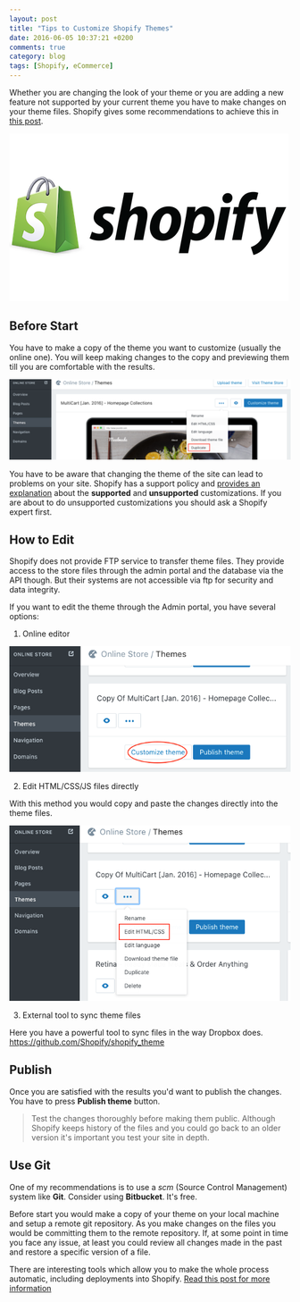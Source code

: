 ```yaml
---
layout: post
title: "Tips to Customize Shopify Themes"
date: 2016-06-05 10:37:21 +0200
comments: true
category: blog
tags: [Shopify, eCommerce]
---
```


Whether you are changing the look of your theme or you are adding a new feature not supported by your current theme you have to make changes on your theme files. Shopify gives some recommendations to achieve this in [this post](https://help.shopify.com/themes/customization).
<!-- more -->

<p class="text-center">
 <img class="img-responsive" src="/img/blog/shopify.png"/>
</p>

## Before Start

You have to make a copy of the theme you want to customize (usually the online one). You will keep making changes to the copy and previewing them till you are comfortable with the results.

<p class="text-center">
 <img class="img-responsive" src="/img/blog/shopify_duplicate.png"/>
</p>

You have to be aware that changing the theme of the site can lead to problems on your site. Shopify has a support policy and [provides an explanation](https://help.shopify.com/themes/customization#getting-help) about the **supported** and **unsupported** customizations. If you are about to do unsupported customizations you should ask a Shopify expert first. 

## How to Edit

Shopify does not provide FTP service to transfer theme files. They provide access to the store files through the admin portal and the database via the API though. But their systems are not accessible via ftp for security and data integrity.

If you want to edit the theme through the Admin portal, you have several options:

1. Online editor

<p class="text-center">
 <img class="img-responsive" src="/img/blog/shopify_customize_theme.png"/>
</p>

2. Edit HTML/CSS/JS files directly

 With this method you would copy and paste the changes directly into the theme files.

<p class="text-center">
 <img class="img-responsive" src="/img/blog/shopify_edit_html_css.png"/>
</p>

3. External tool to sync theme files
 
 Here you have a powerful tool to sync files in the way Dropbox does. https://github.com/Shopify/shopify_theme

## Publish

Once you are satisfied with the results you'd want to publish the changes. You have to press **Publish theme** button.
> Test the changes thoroughly before making them public. Although Shopify keeps history of the files and you could go back to an older version it's important you test your site in depth.

## Use Git

One of my recommendations is to use a _scm_ (Source Control Management) system like **Git**. Consider using **Bitbucket**. It's free.

Before start you would make a copy of your theme on your local machine and setup a remote git repository.
As you make changes on the files you would be committing them to the remote repository. If, at some point in time you face any issue, at least you could review all changes made in the past and restore a specific version of a file.

There are interesting tools which allow you to make the whole process automatic, including deployments into Shopify. [Read this post for more information](https://www.shopify.com/partners/blog/19752835-using-git-to-simplify-shopify-theme-deployment)


